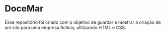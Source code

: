 # DoceMar
Esse repositório foi criado com o objetivo de guardar e mostrar a criação de um site para uma empresa fictícia, ultilizando HTML e CSS.  
